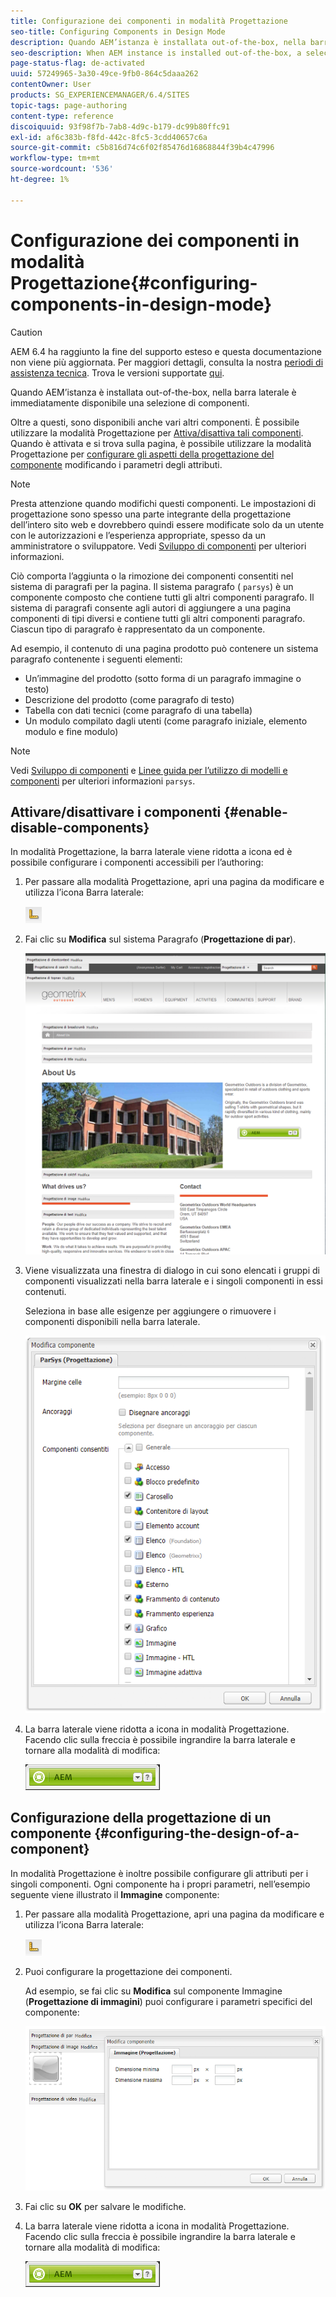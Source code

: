 ```yaml
---
title: Configurazione dei componenti in modalità Progettazione
seo-title: Configuring Components in Design Mode
description: Quando AEM’istanza è installata out-of-the-box, nella barra laterale è immediatamente disponibile una selezione di componenti. Oltre a questi, sono disponibili anche vari altri componenti. È possibile utilizzare la modalità Progettazione per attivarli o disattivarli.
seo-description: When AEM instance is installed out-of-the-box, a selection of components are immediately available in the sidekick. In addition to these, various other components are also available. You can use Design mode to Enable/disable such components.
page-status-flag: de-activated
uuid: 57249965-3a30-49ce-9fb0-864c5daaa262
contentOwner: User
products: SG_EXPERIENCEMANAGER/6.4/SITES
topic-tags: page-authoring
content-type: reference
discoiquuid: 93f98f7b-7ab8-4d9c-b179-dc99b80ffc91
exl-id: af6c383b-f8fd-442c-8fc5-3cdd40657c6a
source-git-commit: c5b816d74c6f02f85476d16868844f39b4c47996
workflow-type: tm+mt
source-wordcount: '536'
ht-degree: 1%

---
```


# Configurazione dei componenti in modalità Progettazione{#configuring-components-in-design-mode}

>[!CAUTION]
>
>AEM 6.4 ha raggiunto la fine del supporto esteso e questa documentazione non viene più aggiornata. Per maggiori dettagli, consulta la nostra [periodi di assistenza tecnica](https://helpx.adobe.com/it/support/programs/eol-matrix.html). Trova le versioni supportate [qui](https://experienceleague.adobe.com/docs/).

Quando AEM’istanza è installata out-of-the-box, nella barra laterale è immediatamente disponibile una selezione di componenti.

Oltre a questi, sono disponibili anche vari altri componenti. È possibile utilizzare la modalità Progettazione per [Attiva/disattiva tali componenti](#enabledisablecomponentsusingdesignmode). Quando è attivata e si trova sulla pagina, è possibile utilizzare la modalità Progettazione per [configurare gli aspetti della progettazione del componente](#configuringcomponentsusingdesignmode) modificando i parametri degli attributi.

>[!NOTE]
>
>Presta attenzione quando modifichi questi componenti. Le impostazioni di progettazione sono spesso una parte integrante della progettazione dell’intero sito web e dovrebbero quindi essere modificate solo da un utente con le autorizzazioni e l’esperienza appropriate, spesso da un amministratore o sviluppatore. Vedi [Sviluppo di componenti](/help/sites-developing/components.md) per ulteriori informazioni.

Ciò comporta l’aggiunta o la rimozione dei componenti consentiti nel sistema di paragrafi per la pagina. Il sistema paragrafo ( `parsys`) è un componente composto che contiene tutti gli altri componenti paragrafo. Il sistema di paragrafi consente agli autori di aggiungere a una pagina componenti di tipi diversi e contiene tutti gli altri componenti paragrafo. Ciascun tipo di paragrafo è rappresentato da un componente.

Ad esempio, il contenuto di una pagina prodotto può contenere un sistema paragrafo contenente i seguenti elementi:

* Un’immagine del prodotto (sotto forma di un paragrafo immagine o testo)
* Descrizione del prodotto (come paragrafo di testo)
* Tabella con dati tecnici (come paragrafo di una tabella)
* Un modulo compilato dagli utenti (come paragrafo iniziale, elemento modulo e fine modulo)

>[!NOTE]
>
>Vedi [Sviluppo di componenti](/help/sites-developing/components.md#paragraphsystem) e [Linee guida per l’utilizzo di modelli e componenti](/help/sites-developing/dev-guidelines-bestpractices.md#guidelines-for-using-templates-and-components) per ulteriori informazioni `parsys`.

## Attivare/disattivare i componenti {#enable-disable-components}

In modalità Progettazione, la barra laterale viene ridotta a icona ed è possibile configurare i componenti accessibili per l’authoring:

1. Per passare alla modalità Progettazione, apri una pagina da modificare e utilizza l’icona Barra laterale:

   ![](do-not-localize/chlimage_1.png)

1. Fai clic su **Modifica** sul sistema Paragrafo (**Progettazione di par**).

   ![screen_shot_2012-02-08at102726am](assets/screen_shot_2012-02-08at102726am.png)

1. Viene visualizzata una finestra di dialogo in cui sono elencati i gruppi di componenti visualizzati nella barra laterale e i singoli componenti in essi contenuti.

   Seleziona in base alle esigenze per aggiungere o rimuovere i componenti disponibili nella barra laterale.

   ![screen_shot_2012-02-08at103407am](assets/screen_shot_2012-02-08at103407am.png)

1. La barra laterale viene ridotta a icona in modalità Progettazione. Facendo clic sulla freccia è possibile ingrandire la barra laterale e tornare alla modalità di modifica:

   ![](do-not-localize/sidekick-collapsed.png)

## Configurazione della progettazione di un componente {#configuring-the-design-of-a-component}

In modalità Progettazione è inoltre possibile configurare gli attributi per i singoli componenti. Ogni componente ha i propri parametri, nell’esempio seguente viene illustrato il **Immagine** componente:

1. Per passare alla modalità Progettazione, apri una pagina da modificare e utilizza l’icona Barra laterale:

   ![](do-not-localize/chlimage_1-1.png)

1. Puoi configurare la progettazione dei componenti.

   Ad esempio, se fai clic su **Modifica** sul componente Immagine (**Progettazione di immagini**) puoi configurare i parametri specifici del componente:

   ![chlimage_1-12](assets/chlimage_1-12.png)

1. Fai clic su **OK** per salvare le modifiche.

1. La barra laterale viene ridotta a icona in modalità Progettazione. Facendo clic sulla freccia è possibile ingrandire la barra laterale e tornare alla modalità di modifica:

   ![](do-not-localize/sidekick-collapsed-1.png)
